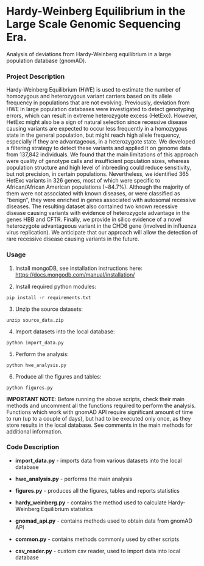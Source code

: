 # Hardy-Weinberg Equilibrium in the Large Scale Genomic Sequencing Era.
Analysis of deviations from Hardy-Weinberg equilibrium in a large population database (gnomAD).

### Project Description

Hardy-Weinberg Equilibrium (HWE) is used to estimate the number of homozygous and heterozygous variant carriers based on its allele frequency in populations that are not evolving. Previously, deviation from HWE in large population databases were investigated to detect genotyping errors, which can result in extreme heterozygote excess (HetExc). However, HetExc might also be a sign of natural selection since recessive disease causing variants are expected to occur less frequently in a homozygous state in the general population, but might reach high allele frequency, especially if they are advantageous, in a heterozygote state. We developed a filtering strategy to detect these variants and applied it on genome data from 137,842 individuals. We found that the main limitations of this approach were quality of genotype calls and insufficient population sizes, whereas population structure and high level of inbreeding could reduce  sensitivity, but not precision, in certain populations. Nevertheless, we identified 365 HetExc variants in 326 genes, most of which were specific to African/African American populations (~84.7%). Although the majority of them were not associated with known diseases, or were classified as “benign”, they were enriched in genes associated with autosomal recessive diseases. The resulting dataset also contained two known recessive disease causing variants with evidence of heterozygote advantage in the genes HBB and CFTR. Finally, we provide in silico evidence of a novel heterozygote advantageous variant in the CHD6 gene (involved in influenza virus replication). We anticipate that our approach will allow the detection of rare recessive disease causing variants in the future. 

### Usage

1) Install mongoDB, see installation instructions here:
https://docs.mongodb.com/manual/installation/

2) Install required python modules:
```
pip install -r requirements.txt
```
3) Unzip the source datasets:
```
unzip source_data.zip
```
4) Import datasets into the local database: 
```
python import_data.py
```
5) Perform the analysis:
```
python hwe_analysis.py
```
6) Produce all the figures and tables:
```
python figures.py
```

**IMPORTANT NOTE**: Before running the above scripts, check their main methods and uncomment all the functions required to perform the analysis. Functions which work with gnomAD API require significant amount of time to run (up to a couple of days), but had to be executed only once, as they store results in the local database. See comments in the main methods for additional information.

### Code Description

- **import_data.py** - imports data from various datasets into the local database

- **hwe_analysis.py** - performs the main analysis

- **figures.py** - produces all the figures, tables and reports statistics

- **hardy_weinberg.py** - contains the method used to calculate Hardy-Weinberg Equilibrium statistics 

- **gnomad_api.py** - contains methods used to obtain data from gnomAD API

- **common.py** - contains methods commonly used by other scripts

- **csv_reader.py** - custom csv reader, used to import data into local database
